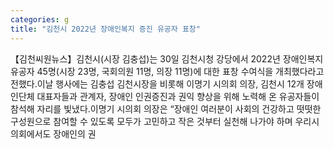 ```yaml
---
categories: g
title: "김천시 2022년 장애인복지 증진 유공자 표창"
---
```

【김천씨원뉴스】김천시(시장 김충섭)는 30일 김천시청 강당에서 2022년 장애인복지 유공자 45명(시장 23명, 국회의원 11명, 의장 11명)에 대한 표창 수여식을 개최했다라고 전했다.이날 행사에는 김충섭 김천시장을 비롯해 이명기 시의회 의장, 김천시 12개 장애인단체 대표자들과 관계자, 장애인 인권증진과 권익 향상을 위해 노력해 온 유공자들이 참석해 자리를 빛냈다.이명기 시의회 의장은 “장애인 여러분이 사회의 건강하고 떳떳한 구성원으로 참여할 수 있도록 모두가 고민하고 작은 것부터 실천해 나가야 하며 우리시의회에서도 장애인의 권